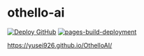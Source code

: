 # othello-ai
[![Deploy GitHub](https://github.com/hrjp/othello-ai/actions/workflows/build.yml/badge.svg)](https://github.com/hrjp/othello-ai/actions/workflows/build.yml)
[![pages-build-deployment](https://github.com/hrjp/othello-ai/actions/workflows/pages/pages-build-deployment/badge.svg)](https://github.com/hrjp/othello-ai/actions/workflows/pages/pages-build-deployment)

https://yusei926.github.io/OthelloAI/
